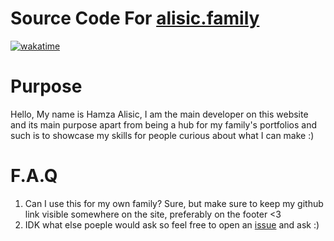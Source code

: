 
# Source Code For [alisic.family](https://alisic.family)

[![wakatime](https://wakatime.com/badge/user/53a81bae-1a5a-4717-ab1b-2b230652f493/project/e22b9b49-6690-4952-b573-fa0114480eb9.svg)](https://wakatime.com/badge/user/53a81bae-1a5a-4717-ab1b-2b230652f493/project/e22b9b49-6690-4952-b573-fa0114480eb9)

# Purpose

Hello, My name is Hamza Alisic, I am the main developer on this website and its main purpose apart from being a hub for my family's portfolios and such is to showcase my skills for people curious about what I can make :)

# F.A.Q

1. Can I use this for my own family? Sure, but make sure to keep my github link visible somewhere on the site, preferably on the footer <3
2. IDK what else poeple would ask so feel free to open an [issue](https://github.com/Hamy-os/family-website/issues/new) and ask :)
